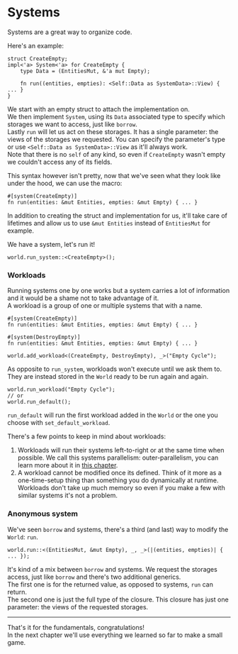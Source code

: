 # Systems

Systems are a great way to organize code.

Here's an example:
```rust, noplaypen
struct CreateEmpty;
impl<'a> System<'a> for CreateEmpty {
    type Data = (EntitiesMut, &'a mut Empty);
    
    fn run((entities, empties): <Self::Data as SystemData>::View) { ... }
}
```

We start with an empty struct to attach the implementation on.  
We then implement `System`, using its `Data` associated type to specify which storages we want to access, just like `borrow`.  
Lastly `run` will let us act on these storages. It has a single parameter: the views of the storages we requested. You can specify the parameter's type or use `<Self::Data as SystemData>::View` as it'll always work.  
Note that there is no `self` of any kind, so even if `CreateEmpty` wasn't empty we couldn't access any of its fields.

This syntax however isn't pretty, now that we've seen what they look like under the hood, we can use the macro:

```rust, noplaypen
#[system(CreateEmpty)]
fn run(entities: &mut Entities, empties: &mut Empty) { ... }
```

In addition to creating the struct and implementation for us, it'll take care of lifetimes and allow us to use `&mut Entities` instead of `EntitiesMut` for example.

We have a system, let's run it!

```rust, noplaypen
world.run_system::<CreateEmpty>();
```

### Workloads

Running systems one by one works but a system carries a lot of information and it would be a shame not to take advantage of it.  
A workload is a group of one or multiple systems that with a name.

```rust, noplaypen
#[system(CreateEmpty)]
fn run(entities: &mut Entities, empties: &mut Empty) { ... }

#[system(DestroyEmpty)]
fn run(entities: &mut Entities, empties: &mut Empty) { ... }

world.add_workload<(CreateEmpty, DestroyEmpty), _>("Empty Cycle");
```

As opposite to `run_system`, workloads won't execute until we ask them to. They are instead stored in the `World` ready to be run again and again.

```rust, noplaypen
world.run_workload("Empty Cycle");
// or
world.run_default();
```

`run_default` will run the first workload added in the `World` or the one you choose with `set_default_workload`.

There's a few points to keep in mind about workloads:
1. Workloads will run their systems left-to-right or at the same time when possible. We call this systems parallelism: outer-parallelism, you can learn more about it in [this chapter](../going-further/parallelism.md).
2. A workload cannot be modified once its defined. Think of it more as a one-time-setup thing than something you do dynamically at runtime. Workloads don't take up much memory so even if you make a few with similar systems it's not a problem.

### Anonymous system

We've seen `borrow` and systems, there's a third (and last) way to modify the `World`: `run`.

```rust, noplaypen
world.run::<(EntitiesMut, &mut Empty), _, _>(|(entities, empties)| { ... });
```

It's kind of a mix between `borrow` and systems. We request the storages access, just like `borrow` and there's two additional generics.  
The first one is for the returned value, as opposed to systems, `run` can return.  
The second one is just the full type of the closure. This closure has just one parameter: the views of the requested storages.

---

That's it for the fundamentals, congratulations!  
In the next chapter we'll use everything we learned so far to make a small game.
